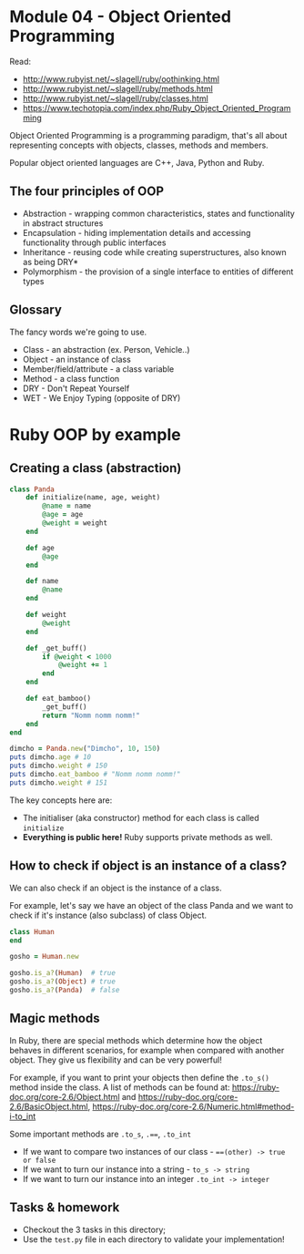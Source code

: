 # Module 04 - Object Oriented Programming

Read:
* http://www.rubyist.net/~slagell/ruby/oothinking.html
* http://www.rubyist.net/~slagell/ruby/methods.html
* http://www.rubyist.net/~slagell/ruby/classes.html
* https://www.techotopia.com/index.php/Ruby_Object_Oriented_Programming

Object Oriented Programming is a programming paradigm, that's all about representing concepts with
objects, classes, methods and members.

Popular object oriented languages are C++, Java, Python and Ruby.


## The four principles of OOP

- Abstraction - wrapping common characteristics, states and functionality in abstract structures
- Encapsulation - hiding implementation details and accessing functionality through public interfaces
- Inheritance - reusing code while creating superstructures, also known as being DRY*
- Polymorphism - the provision of a single interface to entities of different types


## Glossary

The fancy words we're going to use.

* Class - an abstraction (ex. Person, Vehicle..)
* Object - an instance of class
* Member/field/attribute - a class variable
* Method - a class function
* DRY - Don't Repeat Yourself
* WET - We Enjoy Typing (opposite of DRY)


# Ruby OOP by example

## Creating a class (abstraction)

```ruby
class Panda
    def initialize(name, age, weight)
        @name = name
        @age = age
        @weight = weight
    end

    def age
        @age
    end

    def name
        @name
    end

    def weight
        @weight
    end

    def _get_buff()
        if @weight < 1000
            @weight += 1
        end
    end

    def eat_bamboo()
        _get_buff()
        return "Nomm nomm nomm!"
    end
end

dimcho = Panda.new("Dimcho", 10, 150)
puts dimcho.age # 10
puts dimcho.weight # 150
puts dimcho.eat_bamboo # "Nomm nomm nomm!"
puts dimcho.weight # 151
```

The key concepts here are:

* The initialiser (aka constructor) method for each class is called `initialize`
* **Everything is public here!** Ruby supports private methods as well.

## How to check if object is an instance of a class?

We can also check if an object is the instance of a class.

For example, let's say we have an object of the class Panda and we want to check
if it's instance (also subclass) of class Object.

```ruby
class Human
end

gosho = Human.new

gosho.is_a?(Human)  # true
gosho.is_a?(Object) # true
gosho.is_a?(Panda)  # false
```


## Magic methods

In Ruby, there are special methods which determine how the object behaves in
different scenarios, for example when compared with another object.
They give us flexibility and can be very powerful!

For example, if you want to print your objects then define the
`.to_s()` method inside the class. A list of methods can be found at:
https://ruby-doc.org/core-2.6/Object.html and
https://ruby-doc.org/core-2.6/BasicObject.html,
https://ruby-doc.org/core-2.6/Numeric.html#method-i-to_int

Some important methods are `.to_s`, `.==`, `.to_int`


* If we want to compare two instances of our class - `==(other) -> true or false`
* If we want to turn our instance into a string - `to_s -> string`
* If we want to turn our instance into an integer `.to_int -> integer`


## Tasks & homework

* Checkout the 3 tasks in this directory;
* Use the `test.py` file in each directory to validate your implementation!
